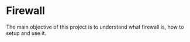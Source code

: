 # Firewall
The main objective of this project is to understand what firewall is, how to setup and use it.